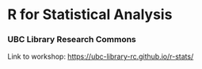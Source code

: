 # R for Statistical Analysis
### UBC Library Research Commons
 
Link to workshop: https://ubc-library-rc.github.io/r-stats/
